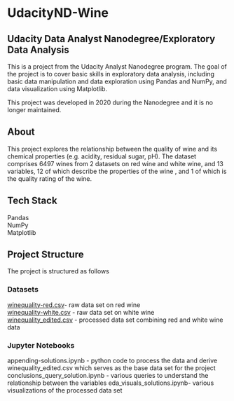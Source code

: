 # UdacityND-Wine
## Udacity Data Analyst Nanodegree/Exploratory Data Analysis

This is a project from the Udacity Analyst Nanodegree program. The goal of the project is to cover basic skills in exploratory data analysis, including basic data manipulation and data exploration using Pandas and NumPy, and data visualization using Matplotlib.

This project was developed in 2020 during the Nanodegree and it is no longer maintained. 

## About
This project explores the relationship between the quality of wine and its chemical properties (e.g. acidity, residual sugar, pH). The dataset comprises 6497 wines from 2 datasets on red wine and white wine, and 13 variables, 12 of which describe the properties of the wine , and 1 of which is the quality rating of the wine. 

## Tech Stack
Pandas  
NumPy  
Matplotlib  

## Project Structure
The project is structured as follows

### Datasets
[winequality-red.csv](https://github.com/Cinnaminson/UdacityND-Wine/files/8146098/winequality-red.csv)- raw data set on red wine  
[winequality-white.csv](https://github.com/Cinnaminson/UdacityND-Wine/files/8146099/winequality-white.csv) - raw data set on white wine  
[winequality_edited.csv](https://github.com/Cinnaminson/UdacityND-Wine/files/8146100/winequality_edited.csv) - processed data set combining red and white wine data  

### Jupyter Notebooks
appending-solutions.ipynb - python code to process the data and derive winequality_edited.csv which serves as the base data set for the project 
conclusions_query_solution.ipynb - various queries to understand the relationship between the variables
eda_visuals_solutions.ipynb- various visualizations of the processed data set


